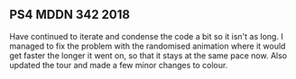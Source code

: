 ## PS4 MDDN 342 2018

Have continued to iterate and condense the code a bit so it isn't as long. I managed to fix the problem with the randomised animation where it would get faster the longer it went on, so that it stays at the same pace now. Also updated the tour and made a few minor changes to colour. 